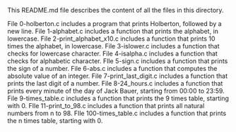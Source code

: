 This README.md file describes the content of all the files in this directory.

File 0-holberton.c includes a  program that prints Holberton, followed by a new line.
File 1-alphabet.c includes a function that prints the alphabet, in lowercase.
File 2-print_alphabet_x10.c includes a function that prints 10 times the alphabet, in lowercase.
File 3-islower.c includes a function that checks for lowercase character.
File 4-isalpha.c includes a function that checks for alphabetic character.
FIle 5-sign.c includes a function that prints the sign of a number.
File 6-abs.c includes a function that computes the absolute value of an integer.
File 7-print_last_digit.c includes a function that prints the last digit of a number.
File 8-24_hours.c includes a function that prints every minute of the day of Jack Bauer, starting from 00:00 to 23:59.
File 9-times_table.c includes a function that prints the 9 times table, starting with 0.
FIle 11-print_to_98.c includes a function that prints all natural numbers from n to 98.
FIle 100-times_table.c includes a function that prints the n times table, starting with 0.